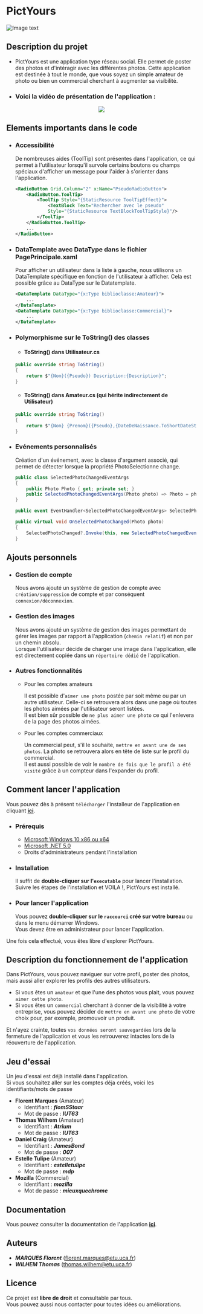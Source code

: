 # PictYours

![Image text](./PictYours/PictYours/app.ico)



## Description du projet

 - PictYours est une application type réseau social. Elle permet de poster des photos et d'intéragir avec les différentes photos. Cette application est destinée à tout le monde, que vous soyez un simple amateur de photo ou bien un commercial cherchant à augmenter sa visibilité.


 - ### Voici la vidéo de présentation de l'application : 
<a href="https://www.youtube.com/watch?v=pZGSD-khNv4">
	<div align=center>
		<img src="https://img.youtube.com/vi/pZGSD-khNv4/hqdefault.jpg">
	</div>
</a>

## Elements importants dans le code

- ### Accessibilité
	De nombreuses aides (ToolTip) sont présentes dans l'application, ce qui permet à l'utilisateur lorsqu'il survole certains boutons ou champs spéciaux d'afficher un message pour l'aider à s'orienter dans l'application.
	```xml
	<RadioButton Grid.Column="2" x:Name="PseudoRadioButton">
		<RadioButton.ToolTip>
			<ToolTip Style="{StaticResource ToolTipEffect}">
				<TextBlock Text="Rechercher avec le pseudo"
				Style="{StaticResource TextBlockToolTipStyle}"/>
			</ToolTip>
		</RadioButton.ToolTip>
		...
	</RadioButton>
	```

- ### DataTemplate avec DataType dans le fichier PagePrincipale.xaml
	Pour afficher un utilisateur dans la liste à gauche, nous utilisons un DataTemplate spécifique en fonction de l'utilisateur à afficher. Cela est possible grâce au DataType sur le Datatemplate.
	
	```xml
	<DataTemplate DataType="{x:Type biblioclasse:Amateur}">
		...
	</DataTemplate>
	<DataTemplate DataType="{x:Type biblioclasse:Commercial}">
		...
	</DataTemplate>
	```

- ### Polymorphisme sur le ToString() des classes
	- #### ToString() dans Utilisateur.cs
	
	```c#
	public override string ToString()
	{
		return $"{Nom}({Pseudo}) Description:{Description}";
	}
	```
	- #### ToString() dans Amateur.cs (qui hérite indirectement de Utilisateur)
	
	```c#
	public override string ToString()
	{
		return $"{Nom} {Prenom}({Pseudo},{DateDeNaissance.ToShortDateString()})";
	}
	```

- ### Evénements personnalisés
	Création d'un événement, avec la classe d'argument associé, qui permet de détecter lorsque la propriété PhotoSelectionne change.
	
	```c#
	public class SelectedPhotoChangedEventArgs
	{
		public Photo Photo { get; private set; }
		public SelectedPhotoChangedEventArgs(Photo photo) => Photo = photo;
	}

	public event EventHandler<SelectedPhotoChangedEventArgs> SelectedPhotoChanged;

	public virtual void OnSelectedPhotoChanged(Photo photo)
	{
		SelectedPhotoChanged?.Invoke(this, new SelectedPhotoChangedEventArgs(photo));
	}
	```

## Ajouts personnels

- ### Gestion de compte 
 	Nous avons ajouté un système de gestion de compte avec `création/suppression` de compte et par conséquent `connexion/déconnexion`.
 
- ### Gestion des images
	Nous avons ajouté un système de gestion des images permettant de gérer les images par rapport à l'application (`chemin relatif`) et non par un chemin absolu. <br/>
	Lorsque l'utilisateur décide de charger une image dans l'application, elle est directement copiée dans un `répertoire dédié` de l'application. 

- ### Autres fonctionnalités
	- Pour les comptes amateurs
	
		Il est possible d'`aimer une photo` postée par soit même ou par un autre utilisateur. Celle-ci se retrouvera alors dans une page où toutes les photos aimées par l'utilisateur seront listées. <br/>
		Il est bien sûr possible de `ne plus aimer une photo` ce qui l'enlevera de la page des photos aimées.
	
    - Pour les comptes commerciaux

		Un commercial peut, s'il le souhaite, `mettre en avant une de ses photos`. La photo se retrouvera alors en tête de liste sur le profil du commercial.</br>
		Il est aussi possible de voir le `nombre de fois que le profil a été visité` grâce à un compteur dans l'expander du profil.
 
## Comment lancer l'application
Vous pouvez dès à présent `télécharger` l'installeur de l'application en cliquant **[ici](https://github.com/ThomasWILHEM/PictYours/releases)**. 

- ### Prérequis
	- [Microsoft Windows 10 x86 ou x64](https://www.microsoft.com/fr-fr/software-download/windows10)
	- [Microsoft .NET 5.0](https://dotnet.microsoft.com/download/dotnet/5.0)
	- Droits d'administrateurs pendant l'installation

- ### Installation 
	Il suffit de **double-cliquer sur l'`executable`** pour lancer l'installation.
	<br/> Suivre les étapes de l'installation et VOILA !, PictYours est installé.

- ### Pour lancer l'application 
	Vous pouvez **double-cliquer sur le `raccourci` créé sur votre bureau** ou dans le menu démarrer Windows. <br/>
	Vous devez être en administrateur pour lancer l'application.<br/>
	
Une fois cela effectué, vous êtes libre d'explorer PictYours.

## Description du fonctionnement de l'application

Dans PictYours, vous pouvez naviguer sur votre profil, poster des photos, mais aussi aller explorer les profils des autres utilisateurs.
<br/>
- Si vous êtes un `amateur` et que l'une des photos vous plait, vous pouvez `aimer cette photo`.
- Si vous êtes un `commercial` cherchant à donner de la visibilité à votre entreprise, vous pouvez décider de `mettre en avant une photo` de votre choix pour, par exemple, promouvoir un produit.

Et  n'ayez crainte, toutes `vos données seront sauvegardées` lors de la fermeture de l'application et vous les retrouverez intactes  lors de la réouverture de l'application.

## Jeu d'essai

Un jeu d'essai
 est déjà installé dans l'application.</br>
Si vous souhaitez aller sur les comptes déja créés, voici les identifiants/mots de passe

- **Florent Marques** (Amateur)
	- Identifiant : ***flomSStaar***<br/> 
	- Mot de passe : ***IUT63***
- **Thomas Wilhem** (Amateur)
	- Identifiant : ***Atrium*** <br/> 
	- Mot de passe : ***IUT63***
- **Daniel Craig** (Amateur)
	- Identifiant : ***JamesBond***<br/> 
	- Mot de passe : ***007***
- **Estelle Tulipe** (Amateur)
	- Identifiant : ***estelletulipe***<br/> 
	- Mot de passe : ***mdp***
- **Mozilla** (Commercial)
	- Identifiant : ***mozilla***<br/> 
	- Mot de passe : ***mieuxquechrome***

## Documentation

Vous pouvez consulter la documentation de l'application **[ici](./Documents)**.

## Auteurs

- ***MARQUES Florent*** (florent.marques@etu.uca.fr)
- ***WILHEM Thomas*** (thomas.wilhem@etu.uca.fr)

## Licence

Ce projet est **libre de droit** et consultable par tous. <br/>
Vous pouvez aussi nous contacter pour toutes idées ou améliorations.
